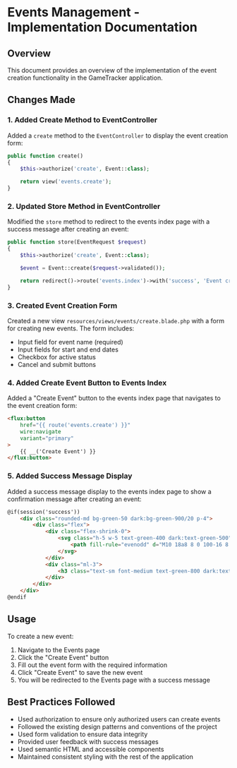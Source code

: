 # Events Management - Implementation Documentation

## Overview
This document provides an overview of the implementation of the event creation functionality in the GameTracker application.

## Changes Made

### 1. Added Create Method to EventController
Added a `create` method to the `EventController` to display the event creation form:

```php
public function create()
{
    $this->authorize('create', Event::class);

    return view('events.create');
}
```

### 2. Updated Store Method in EventController
Modified the `store` method to redirect to the events index page with a success message after creating an event:

```php
public function store(EventRequest $request)
{
    $this->authorize('create', Event::class);

    $event = Event::create($request->validated());

    return redirect()->route('events.index')->with('success', 'Event created successfully.');
}
```

### 3. Created Event Creation Form
Created a new view `resources/views/events/create.blade.php` with a form for creating new events. The form includes:
- Input field for event name (required)
- Input fields for start and end dates
- Checkbox for active status
- Cancel and submit buttons

### 4. Added Create Event Button to Events Index
Added a "Create Event" button to the events index page that navigates to the event creation form:

```html
<flux:button
    href="{{ route('events.create') }}"
    wire:navigate
    variant="primary"
>
    {{ __('Create Event') }}
</flux:button>
```

### 5. Added Success Message Display
Added a success message display to the events index page to show a confirmation message after creating an event:

```html
@if(session('success'))
    <div class="rounded-md bg-green-50 dark:bg-green-900/20 p-4">
        <div class="flex">
            <div class="flex-shrink-0">
                <svg class="h-5 w-5 text-green-400 dark:text-green-500" xmlns="http://www.w3.org/2000/svg" viewBox="0 0 20 20" fill="currentColor" aria-hidden="true">
                    <path fill-rule="evenodd" d="M10 18a8 8 0 100-16 8 8 0 000 16zm3.857-9.809a.75.75 0 00-1.214-.882l-3.483 4.79-1.88-1.88a.75.75 0 10-1.06 1.061l2.5 2.5a.75.75 0 001.137-.089l4-5.5z" clip-rule="evenodd" />
                </svg>
            </div>
            <div class="ml-3">
                <h3 class="text-sm font-medium text-green-800 dark:text-green-400">{{ session('success') }}</h3>
            </div>
        </div>
    </div>
@endif
```

## Usage
To create a new event:
1. Navigate to the Events page
2. Click the "Create Event" button
3. Fill out the event form with the required information
4. Click "Create Event" to save the new event
5. You will be redirected to the Events page with a success message

## Best Practices Followed
- Used authorization to ensure only authorized users can create events
- Followed the existing design patterns and conventions of the project
- Used form validation to ensure data integrity
- Provided user feedback with success messages
- Used semantic HTML and accessible components
- Maintained consistent styling with the rest of the application
